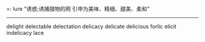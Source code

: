 =: lure "诱惑;诱捕猎物的网 引申为美味、精细、甜美、柔和"

---
delight
delectable
delectation
delicacy
delicate
delicious
forlic
elicit
indelicacy
lace
